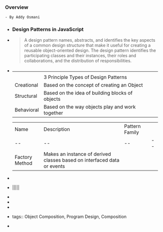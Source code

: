 ### Overview
	- By Addy Osmani
- ### Design Patterns in JavaScript
- > A design pattern names, abstracts, and identifies the key aspects of a common design structure that make it useful for creating a reusable object-oriented design. The design pattern identifies the participating classes and their instances, their roles and collaborations, and the distribution of responsibilities.
- |||||
  |--|--|--|--|
  |||||
  ||3 Principle Types of Design Patterns|||
  |Creational|Based on the concept of creating an Object|||
  |Structural|Based on the idea of building blocks of objects|||
  |Behavioral|Based on the way objects play and work together|||
  
  |||||
  |--|--|--|--|
  |Name|Description|Pattern Family|
  |--|--|--|--|
  | Factory Method | Makes an instance of derived classes based on interfaced data or events |
-
- |||||
-
-
-
- tags:: Object Composition, Program Design, Composition
-